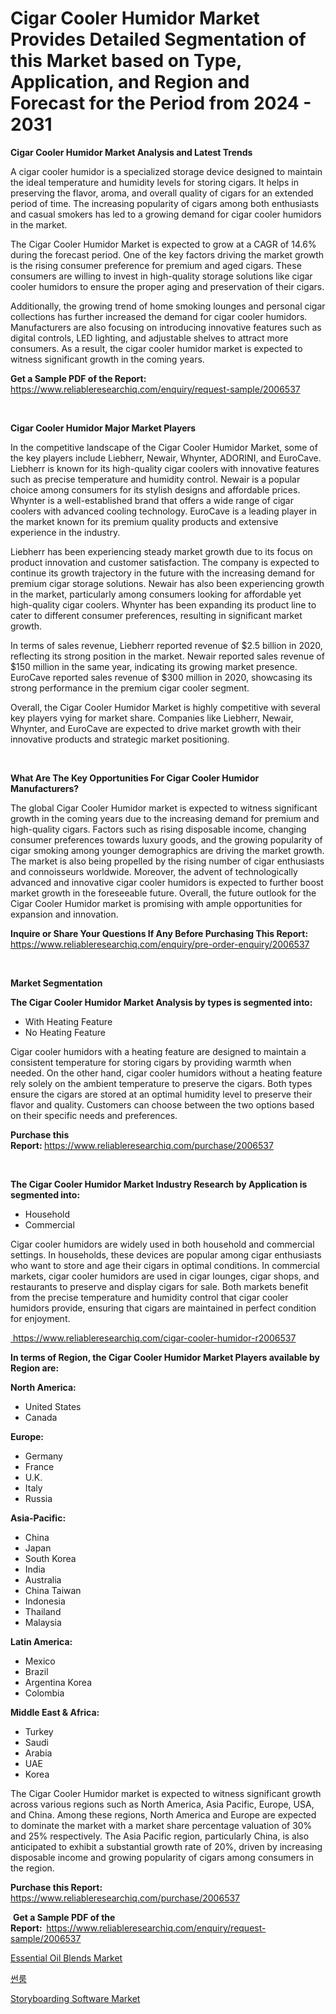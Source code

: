 <p><h1>Cigar Cooler Humidor Market Provides Detailed Segmentation of this Market based on Type, Application, and Region and Forecast for the Period from 2024 - 2031</h1></p><p><strong>Cigar Cooler Humidor Market Analysis and Latest Trends</strong></p>
<p><p>A cigar cooler humidor is a specialized storage device designed to maintain the ideal temperature and humidity levels for storing cigars. It helps in preserving the flavor, aroma, and overall quality of cigars for an extended period of time. The increasing popularity of cigars among both enthusiasts and casual smokers has led to a growing demand for cigar cooler humidors in the market.</p><p>The Cigar Cooler Humidor Market is expected to grow at a CAGR of 14.6% during the forecast period. One of the key factors driving the market growth is the rising consumer preference for premium and aged cigars. These consumers are willing to invest in high-quality storage solutions like cigar cooler humidors to ensure the proper aging and preservation of their cigars.</p><p>Additionally, the growing trend of home smoking lounges and personal cigar collections has further increased the demand for cigar cooler humidors. Manufacturers are also focusing on introducing innovative features such as digital controls, LED lighting, and adjustable shelves to attract more consumers. As a result, the cigar cooler humidor market is expected to witness significant growth in the coming years.</p></p>
<p><strong>Get a Sample PDF of the Report:&nbsp;</strong> <a href="https://www.reliableresearchiq.com/enquiry/request-sample/2006537">https://www.reliableresearchiq.com/enquiry/request-sample/2006537</a></p>
<p>&nbsp;</p>
<p><strong>Cigar Cooler Humidor Major Market Players</strong></p>
<p><p>In the competitive landscape of the Cigar Cooler Humidor Market, some of the key players include Liebherr, Newair, Whynter, ADORINI, and EuroCave. Liebherr is known for its high-quality cigar coolers with innovative features such as precise temperature and humidity control. Newair is a popular choice among consumers for its stylish designs and affordable prices. Whynter is a well-established brand that offers a wide range of cigar coolers with advanced cooling technology. EuroCave is a leading player in the market known for its premium quality products and extensive experience in the industry.</p><p>Liebherr has been experiencing steady market growth due to its focus on product innovation and customer satisfaction. The company is expected to continue its growth trajectory in the future with the increasing demand for premium cigar storage solutions. Newair has also been experiencing growth in the market, particularly among consumers looking for affordable yet high-quality cigar coolers. Whynter has been expanding its product line to cater to different consumer preferences, resulting in significant market growth.</p><p>In terms of sales revenue, Liebherr reported revenue of $2.5 billion in 2020, reflecting its strong position in the market. Newair reported sales revenue of $150 million in the same year, indicating its growing market presence. EuroCave reported sales revenue of $300 million in 2020, showcasing its strong performance in the premium cigar cooler segment.</p><p>Overall, the Cigar Cooler Humidor Market is highly competitive with several key players vying for market share. Companies like Liebherr, Newair, Whynter, and EuroCave are expected to drive market growth with their innovative products and strategic market positioning.</p></p>
<p>&nbsp;</p>
<p><strong>What Are The Key Opportunities For Cigar Cooler Humidor Manufacturers?</strong></p>
<p><p>The global Cigar Cooler Humidor market is expected to witness significant growth in the coming years due to the increasing demand for premium and high-quality cigars. Factors such as rising disposable income, changing consumer preferences towards luxury goods, and the growing popularity of cigar smoking among younger demographics are driving the market growth. The market is also being propelled by the rising number of cigar enthusiasts and connoisseurs worldwide. Moreover, the advent of technologically advanced and innovative cigar cooler humidors is expected to further boost market growth in the foreseeable future. Overall, the future outlook for the Cigar Cooler Humidor market is promising with ample opportunities for expansion and innovation.</p></p>
<p><strong>Inquire or Share Your Questions If Any Before Purchasing This Report:</strong> <a href="https://www.reliableresearchiq.com/enquiry/pre-order-enquiry/2006537">https://www.reliableresearchiq.com/enquiry/pre-order-enquiry/2006537</a></p>
<p>&nbsp;</p>
<p><strong>Market Segmentation</strong></p>
<p><strong>The Cigar Cooler Humidor Market Analysis by types is segmented into:</strong></p>
<p><ul><li>With Heating Feature</li><li>No Heating Feature</li></ul></p>
<p><p>Cigar cooler humidors with a heating feature are designed to maintain a consistent temperature for storing cigars by providing warmth when needed. On the other hand, cigar cooler humidors without a heating feature rely solely on the ambient temperature to preserve the cigars. Both types ensure the cigars are stored at an optimal humidity level to preserve their flavor and quality. Customers can choose between the two options based on their specific needs and preferences.</p></p>
<p><strong>Purchase this Report:&nbsp;</strong><a href="https://www.reliableresearchiq.com/purchase/2006537">https://www.reliableresearchiq.com/purchase/2006537</a></p>
<p>&nbsp;</p>
<p><strong>The Cigar Cooler Humidor Market Industry Research by Application is segmented into:</strong></p>
<p><ul><li>Household</li><li>Commercial</li></ul></p>
<p><p>Cigar cooler humidors are widely used in both household and commercial settings. In households, these devices are popular among cigar enthusiasts who want to store and age their cigars in optimal conditions. In commercial markets, cigar cooler humidors are used in cigar lounges, cigar shops, and restaurants to preserve and display cigars for sale. Both markets benefit from the precise temperature and humidity control that cigar cooler humidors provide, ensuring that cigars are maintained in perfect condition for enjoyment.</p></p>
<p><a href="https://www.reliableresearchiq.com/cigar-cooler-humidor-r2006537">&nbsp;https://www.reliableresearchiq.com/cigar-cooler-humidor-r2006537</a></p>
<p><strong>In terms of Region, the Cigar Cooler Humidor Market Players available by Region are:</strong></p>
<p>
    <p> <strong> North America: </strong>
        <ul>
            <li>United States</li>
            <li>Canada</li>
        </ul>
        </p> 
    <p> <strong> Europe: </strong>
        <ul>
            <li>Germany</li>
            <li>France</li>
            <li>U.K.</li>
            <li>Italy</li>
            <li>Russia</li>
        </ul>
        </p> 
    <p> <strong> Asia-Pacific: </strong>
        <ul>
            <li>China</li>
            <li>Japan</li>
            <li>South Korea</li>
            <li>India</li>
            <li>Australia</li>
            <li>China Taiwan</li>
            <li>Indonesia</li>
            <li>Thailand</li>
            <li>Malaysia</li>
        </ul>
        </p> 
    <p> <strong> Latin America: </strong>
        <ul>
            <li>Mexico</li>
            <li>Brazil</li>
            <li>Argentina Korea</li>
            <li>Colombia</li>
        </ul>
        </p> 
    <p> <strong> Middle East & Africa: </strong>
        <ul>
            <li>Turkey</li>
            <li>Saudi</li>
            <li>Arabia</li>
            <li>UAE</li>
            <li>Korea</li>
        </ul>
    </p>
    </p>
<p><p>The Cigar Cooler Humidor market is expected to witness significant growth across various regions such as North America, Asia Pacific, Europe, USA, and China. Among these regions, North America and Europe are expected to dominate the market with a market share percentage valuation of 30% and 25% respectively. The Asia Pacific region, particularly China, is also anticipated to exhibit a substantial growth rate of 20%, driven by increasing disposable income and growing popularity of cigars among consumers in the region.</p></p>
<p><strong>Purchase this Report: </strong><a href="https://www.reliableresearchiq.com/purchase/2006537">https://www.reliableresearchiq.com/purchase/2006537</a></p>
<p>&nbsp;<strong>Get a Sample PDF of the Report:&nbsp;&nbsp;</strong><a href="https://www.reliableresearchiq.com/enquiry/request-sample/2006537">https://www.reliableresearchiq.com/enquiry/request-sample/2006537</a></p>
<p><strong></strong></p>
<p><p><a href="https://github.com/mackpencerus/Market-Research-Report-List-1/blob/main/essential-oil-blends-market.md">Essential Oil Blends Market</a></p><p><a href="https://github.com/hxzi07639916/Market-Research-Report-List-3/blob/main/986410640883.md">썬룸</a></p><p><a href="https://view.publitas.com/reportprime-1/storyboarding-software-market-global-market-insights-and-sales-trends-2024-to-2031/">Storyboarding Software Market</a></p></p>
